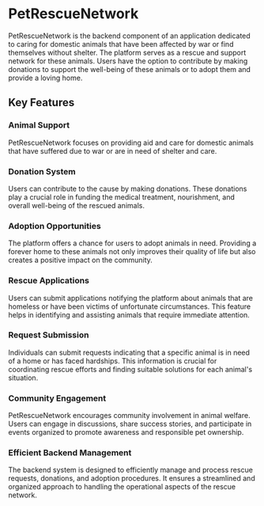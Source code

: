 # PetRescueNetwork
PetRescueNetwork is the backend component of an application dedicated to caring for domestic animals that have been affected by war or find themselves without shelter. The platform serves as a rescue and support network for these animals. Users have the option to contribute by making donations to support the well-being of these animals or to adopt them and provide a loving home.

## Key Features

### Animal Support

PetRescueNetwork focuses on providing aid and care for domestic animals that have suffered due to war or are in need of shelter and care.

### Donation System

Users can contribute to the cause by making donations. These donations play a crucial role in funding the medical treatment, nourishment, and overall well-being of the rescued animals.

### Adoption Opportunities

The platform offers a chance for users to adopt animals in need. Providing a forever home to these animals not only improves their quality of life but also creates a positive impact on the community.

### Rescue Applications

Users can submit applications notifying the platform about animals that are homeless or have been victims of unfortunate circumstances. This feature helps in identifying and assisting animals that require immediate attention.

### Request Submission

Individuals can submit requests indicating that a specific animal is in need of a home or has faced hardships. This information is crucial for coordinating rescue efforts and finding suitable solutions for each animal's situation.

### Community Engagement

PetRescueNetwork encourages community involvement in animal welfare. Users can engage in discussions, share success stories, and participate in events organized to promote awareness and responsible pet ownership.

### Efficient Backend Management

The backend system is designed to efficiently manage and process rescue requests, donations, and adoption procedures. It ensures a streamlined and organized approach to handling the operational aspects of the rescue network.
